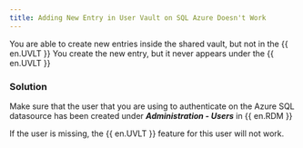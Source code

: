 ```yaml
---
title: Adding New Entry in User Vault on SQL Azure Doesn't Work
---
```

You are able to create new entries inside the shared vault, but not in the {{ en.UVLT }} You create the new entry, but it never appears under the {{ en.UVLT }}
### Solution
Make sure that the user that you are using to authenticate on the Azure SQL datasource has been created under ***Administration - Users*** in {{ en.RDM }}  

If the user is missing, the {{ en.UVLT }} feature for this user will not work.
